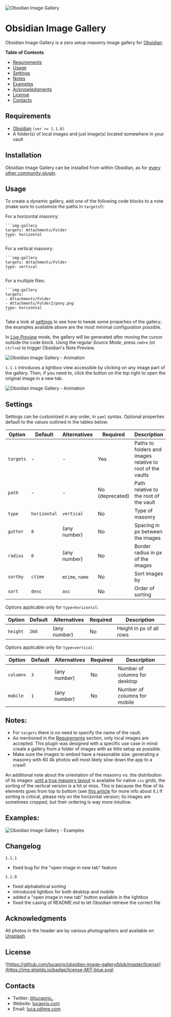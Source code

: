 ![Obsidian Image Gallery](assets/obsidian-image-gallery-header.jpg)

# Obsidian Image Gallery
Obsidian Image Gallery is a zero setup masonry image gallery for [Obsidian](https://obsidian.md/).

**Table of Contents**
- [Requirements](#requirements)
- [Usage](#usage)
- [Settings](#settings)
- [Notes](#notes)
- [Examples](#examples)
- [Acknowledgments](#acknowledgments)
- [License](#license)
- [Contacts](#contacts)

## Requirements

- [Obsidian](https://obsidian.md/) `(ver >= 1.1.8)`
- A folder(s) of local images and just image(s) located somewhere in your vault

## Installation

Obsidian Image Gallery can be installed from within Obsidian, as for [every other community plugin](https://help.obsidian.md/Advanced+topics/Community+plugins#Discover+and+install+community+plugins).

## Usage

To create a dynamic gallery, add one of the following code blocks to a note (make sure to customize the paths in `targets`!):

For a horizontal masonry:
````
```img-gallery
targets: Attachments/Folder
type: horizontal
```
````

For a vertical masonry:
````
```img-gallery
targets: Attachments/Folder
type: vertical
```
````

For a multiple files:
````
```img-gallery
targets:
- Attachments/Folder
- Attachments/Folder2/pony.png
type: horizontal
```
````

Take a look at [settings](#settings) to see how to tweak some properties of the gallery; the examples available above are the most minimal configuration possible.

In *[Live Preview](https://help.obsidian.md/Live+preview+update)* mode, the gallery will be generated after moving the cursor outside the code block. Using the regular *Source Mode*, press `cmd+e` (or `ctrl+e`) to trigger Obsidian's Note Preview.

![Obsidian Image Gallery - Animation](assets/obsidian-image-gallery.gif)

`1.1.1` introduces a lightbox view accessible by clicking on any image part of the gallery. Then, if you need to, click the button on the top right to open the original image in a new tab.

![Obsidian Image Gallery - Animation](assets/obsidian-image-gallery-lightbox.jpg)

## Settings

Settings can be customized in any order, in `yaml` syntax. Optional properties default to the values outlined in the tables below:

| Option    | Default      | Alternatives    | Required        | Description                                                |
| --------- | ------------ | --------------- | --------------- | ---------------------------------------------------------- |
| `targets` | -            | -               | Yes             | Paths to folders and images relative to root of the vaults |
| `path`    | -            | -               | No (deprecated) | Path relative to the root of the vault                     |
| `type`    | `horizontal` | `vertical`      | No              | Type of masonry                                            |
| `gutter`  | `8`          | (any number)    | No              | Spacing in px between the images                           |
| `radius`  | `0`          | (any number)    | No              | Border radius in px of the images                          |
| `sortby`  | `ctime`      | `mtime`, `name` | No              | Sort images by                                             |
| `sort`    | `desc`       | `asc`           | No              | Order of sorting                                           |

Options applicable only for `type=horizontal`:

| Option   | Default | Alternatives | Required | Description              |
| -------- | ------- | ------------ | -------- | ------------------------ |
| `height` | `260`   | (any number) | No       | Height in px of all rows |

Options applicable only for `type=vertical`:

| Option    | Default | Alternatives | Required | Description                   |
| --------- | ------- | ------------ | -------- | ----------------------------- |
| `columns` | `3`     | (any number) | No       | Number of columns for desktop |
| `mobile`  | `1`     | (any number) | No       | Number of columns for mobile  |


## Notes:
- For `targets` there is no need to specify the name of the vault.
- As mentioned in the [Requirements](#requirements) section, only local images are accepted. This plugin was designed with a specific use case in mind: create a gallery from a folder of images with as little setup as possible.
- Make sure the images to embed have a reasonable size: generating a masonry with 60 4k photos will most likely slow down the app to a crawl!

An additional note about the orientation of the masonry vs. the distribution of its images: [until a true masonry layout](https://drafts.csswg.org/css-grid-3/) is available for native `css` grids, the sorting of the vertical version is a hit or miss. This is because the flow of its elements goes from top to bottom (see [this article](https://css-tricks.com/piecing-together-approaches-for-a-css-masonry-layout) for more info about it.) If sorting is critical, please rely on the horizontal version; its images are sometimes cropped, but their ordering is way more intuitive.

## Examples:
![Obsidian Image Gallery - Examples](assets/obsidian-image-gallery-examples.jpg)

## Changelog

`1.1.1`
  - fixed bug for the "open image in new tab" feature

`1.1.0`
  - fixed alphabetical sorting
  - introduced lightbox for both desktop and mobile
  - added a "open image in new tab" button available in the lightbox
  - fixed the casing of README.md to let Obsidian retrieve the correct file

## Acknowledgments
All photos in the header are by various photographers and available on [Unsplash](https://unsplash.com/s/photos/architecture).

## License
![https://github.com/lucaorio/obsidian-image-gallery/blob/master/license](https://img.shields.io/badge/license-MIT-blue.svg)

## Contacts
- Twitter: [@lucaorio_](http://twitter.com/@lucaorio_)
- Website: [lucaorio.com](http://lucaorio.com)
- Email: [luca.o@me.com](mailto:luca.o@me.com)
